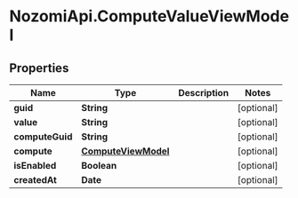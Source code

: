 # NozomiApi.ComputeValueViewModel

## Properties
Name | Type | Description | Notes
------------ | ------------- | ------------- | -------------
**guid** | **String** |  | [optional] 
**value** | **String** |  | [optional] 
**computeGuid** | **String** |  | [optional] 
**compute** | [**ComputeViewModel**](ComputeViewModel.md) |  | [optional] 
**isEnabled** | **Boolean** |  | [optional] 
**createdAt** | **Date** |  | [optional] 
